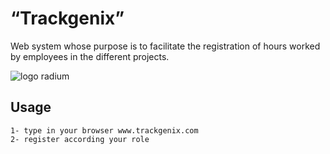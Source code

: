 # “Trackgenix”
Web system whose purpose is to facilitate the registration of hours worked by employees in the different projects.

![logo radium](https://user-images.githubusercontent.com/91096766/160260384-1e7f193d-a0b8-4b0d-8ff7-d6b0b9e60b35.png)


## Usage

```
1- type in your browser www.trackgenix.com
2- register according your role
```

